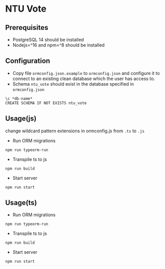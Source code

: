 # NTU Vote

## Prerequisites
+ PostgreSQL 14 should be installed
+ Nodejs=^16 and npm=^8 should be installed

## Configuration
+ Copy file `ormconfig.json.example` to `ormconfig.json` and configure it to connect to an existing clean database which the user has access to.
+ Schema `ntu_vote` should exist in the database specified in `ormconfig.json`
```
\c *db-name*
CREATE SCHEMA IF NOT EXISTS ntu_vote
```
## Usage(js)
change wildcard pattern extensions in ormconfig.js from `.ts` to `.js`
+ Run ORM migrations
```
npm run typeorm-run
```
+ Transpile ts to js
```
npm run build
```
+ Start server
```
npm run start
```
## Usage(ts)
+ Run ORM migrations
```
npm run typeorm-run
```
+ Transpile ts to js
```
npm run build
```
+ Start server
```
npm run start
```